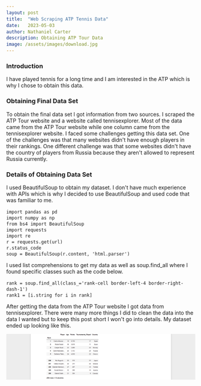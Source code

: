 ```yaml
---
layout: post
title:  "Web Scraping ATP Tennis Data"
date:   2023-05-03
author: Nathaniel Carter
description: Obtaining ATP Tour Data
image: /assets/images/download.jpg
---
```


### Introduction
I have played tennis for a long time and I am interested in the ATP which is why I chose to obtain this data. 

### Obtaining Final Data Set
To obtain the final data set I got information from two sources. I scraped the ATP Tour website and a website called tennisexplorer. Most of the data came from the ATP Tour website while one column came from the tennisexplorer website. I faced some challenges getting this data set. One of the challenges was that many websites didn't have enough players in their rankings. One different challenge was that some websites didn't have the country of players from Russia because they aren't allowed to represent Russia currently.

### Details of Obtaining Data Set
I used BeautifulSoup to obtain my dataset. I don't have much experience with APIs which is why I decided to use BeautifulSoup and used code that was familiar to me.
```
import pandas as pd
import numpy as np
from bs4 import BeautifulSoup
import requests
import re
r = requests.get(url)
r.status_code
soup = BeautifulSoup(r.content, 'html.parser')
```
I used list comprehensions to get my data as well as soup.find_all where I found specific classes such as the code below.
```
rank = soup.find_all(class_='rank-cell border-left-4 border-right-dash-1')
rank1 = [i.string for i in rank]
```
After getting the data from the ATP Tour website I got data from tennisexplorer. There were many more things I did to clean the data into the data I wanted but to keep this post short I won't go into details. My dataset ended up looking like this.

![Figure](https://raw.githubusercontent.com/nancarte/nancarte.github.io/master/posts/images/txs9vgxa.bmp)

